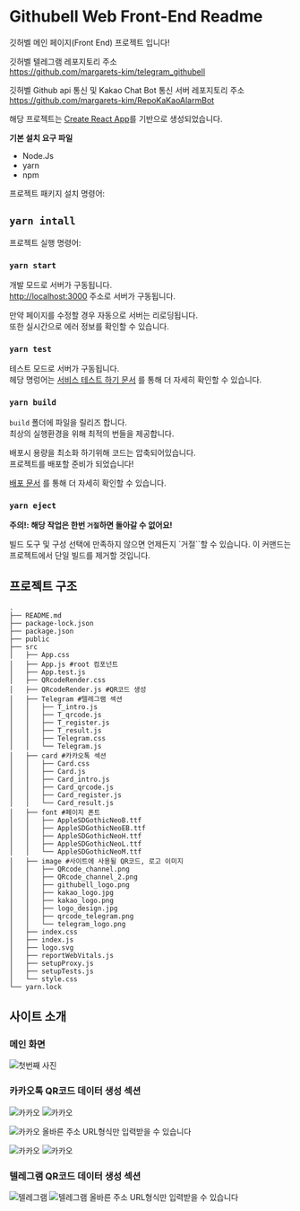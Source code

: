 # Githubell Web Front-End Readme

깃허벨 메인 페이지(Front End) 프로젝트 입니다!

깃허벨 텔레그램 레포지토리 주소\
https://github.com/margarets-kim/telegram_githubell

깃허벨 Github api 통신 및 Kakao Chat Bot 통신 서버 레포지토리 주소\
https://github.com/margarets-kim/RepoKaKaoAlarmBot

해당 프로젝트는 [Create React App](https://github.com/facebook/create-react-app)를 기반으로 생성되었습니다.

**기본 설치 요구 파일**

- Node.Js
- yarn
- npm

프로젝트 패키지 설치 명령어:

## `yarn intall`

프로젝트 실행 명령어:

### `yarn start`

개발 모드로 서버가 구동됩니다.\
[http://localhost:3000](http://localhost:3000) 주소로 서버가 구동됩니다.

만약 페이지를 수정할 경우 자동으로 서버는 리로딩됩니다.\
또한 실시간으로 에러 정보를 확인할 수 있습니다.

### `yarn test`

테스트 모드로 서버가 구동됩니다.\
헤당 명렁어는 [서비스 테스트 하기 문서](https://facebook.github.io/create-react-app/docs/running-tests) 를 통해 더 자세히 확인할 수 있습니다.

### `yarn build`

`build` 폴더에 파일을 릴리즈 합니다.\
최상의 실행환경을 위해 최적의 번들을 제공합니다.

배포시 용량을 최소화 하기위해 코드는 압축되어있습니다.\
프로젝트를 배포할 준비가 되었습니다!

[배포 문서](https://facebook.github.io/create-react-app/docs/deployment) 를 통해 더 자세히 확인할 수 있습니다.

### `yarn eject`

**주의!: 해당 작업은 한번 `거절`하면 돌아갈 수 없어요!**

빌드 도구 및 구성 선택에 만족하지 않으면 언제든지 `거절``할 수 있습니다. 이 커맨드는 프로젝트에서 단일 빌드를 제거할 것입니다.

## 프로젝트 구조

```
.
├── README.md
├── package-lock.json
├── package.json
├── public
├── src
│   ├── App.css
│   ├── App.js #root 컴포넌트
│   ├── App.test.js
│   ├── QRcodeRender.css
│   ├── QRcodeRender.js #QR코드 생성
│   ├── Telegram #텔레그램 섹션
│   │   ├── T_intro.js
│   │   ├── T_qrcode.js
│   │   ├── T_register.js
│   │   ├── T_result.js
│   │   ├── Telegram.css
│   │   └── Telegram.js
│   ├── card #카카오톡 섹션
│   │   ├── Card.css
│   │   ├── Card.js
│   │   ├── Card_intro.js
│   │   ├── Card_qrcode.js
│   │   ├── Card_register.js
│   │   └── Card_result.js
│   ├── font #페이지 폰트
│   │   ├── AppleSDGothicNeoB.ttf
│   │   ├── AppleSDGothicNeoEB.ttf
│   │   ├── AppleSDGothicNeoH.ttf
│   │   ├── AppleSDGothicNeoL.ttf
│   │   └── AppleSDGothicNeoM.ttf
│   ├── image #사이트에 사용될 QR코드, 로고 이미지
│   │   ├── QRcode_channel.png
│   │   ├── QRcode_channel_2.png
│   │   ├── githubell_logo.png
│   │   ├── kakao_logo.jpg
│   │   ├── kakao_logo.png
│   │   ├── logo_design.jpg
│   │   ├── qrcode_telegram.png
│   │   └── telegram_logo.png
│   ├── index.css
│   ├── index.js
│   ├── logo.svg
│   ├── reportWebVitals.js
│   ├── setupProxy.js
│   ├── setupTests.js
│   └── style.css
└── yarn.lock
```

## 사이트 소개

### 메인 화면

![첫번째 사진](./markdown_img/web-main.png)

### 카카오톡 QR코드 데이터 생성 섹션

![카카오](./markdown_img/web_k_0.png)
![카카오](./markdown_img/web_k_1.png)

![카카오](./markdown_img/web_k_2_error.png)
올바른 주소 URL형식만 입력받을 수 있습니다

![카카오](./markdown_img/web_k_3.png)
![카카오](./markdown_img/web_k_4.png)

### 텔레그램 QR코드 데이터 생성 섹션

![텔레그램](./markdown_img/web_t_1.png)
![텔레그램](./markdown_img/web_t_3.png)
올바른 주소 URL형식만 입력받을 수 있습니다
